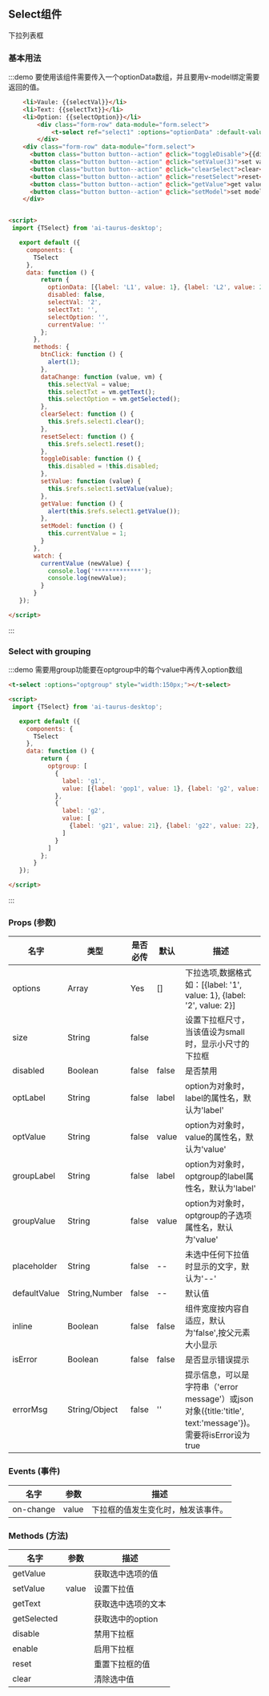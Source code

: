 <script>
 import {TSelect} from 'ai-taurus-desktop';

   export default ({
     components: {
       TSelect
     },
     data: function () {
         return {
           optionData: [{label: 'L1', value: 1}, {label: 'L2', value: 2}, {label: 'L3', value: 3}, {label: 'L4', value: 4}],
           optgroup: [
             {
               label: 'g1',
               value: [{label: 'gop1', value: 1}, {label: 'g2', value: 2}, {label: 'g3', value: 3}, {label: 'g4', value: 4}]
             },
             {
               label: 'g2',
               value: [
                 {label: 'g21', value: 21}, {label: 'g22', value: 22}, {label: 'g23', value: 23}, {label: 'g24', value: 24}
               ]
             }
           ],
           disabled: false,
           selectVal: '2',
           selectTxt: '',
           selectOption: '',
           currentValue: ''
         };
       },
       methods: {
         btnClick: function () {
           alert(1);
         },
         dataChange: function (value, vm) {
           this.selectVal = value;
           this.selectTxt = vm.getText();
           this.selectOption = vm.getSelected();
         },
         clearSelect: function () {
           this.$refs.select1.clear();
         },
         resetSelect: function () {
           this.$refs.select1.reset();
         },
         toggleDisable: function () {
           this.disabled = !this.disabled;
         },
         setValue: function (value) {
           this.$refs.select1.setValue(value);
         },
         getValue: function () {
           alert(this.$refs.select1.getValue());
         },
         setModel: function () {
           this.currentValue = 1;
         }
       },
       watch: {
         currentValue (newValue) {
           console.log('*************');
           console.log(newValue);
         }
       }
   });

</script>

## Select组件

下拉列表框

### 基本用法

:::demo 要使用该组件需要传入一个optionData数组，并且要用v-model绑定需要返回的值。

```html
    <li>Vaule: {{selectVal}}</li>
    <li>Text: {{selectTxt}}</li>
    <li>Option: {{selectOption}}</li>
		<div class="form-row" data-module="form.select">
			<t-select ref="select1" :options="optionData" :default-value="2" v-model="currentValue" :disabled="disabled" v-on:on-change="dataChange" style="width:150px;"></t-select>
		</div>
    <div class="form-row" data-module="form.select">
      <button class="button button--action" @click="toggleDisable">{{disabled ? 'enable' : 'disable'}}</button>
      <button class="button button--action" @click="setValue(3)">set value 3</button>
      <button class="button button--action" @click="clearSelect">clear</button>
      <button class="button button--action" @click="resetSelect">reset</button>
      <button class="button button--action" @click="getValue">get value</button>
      <button class="button button--action" @click="setModel">set model (1)</button>
    </div>


<script>
 import {TSelect} from 'ai-taurus-desktop';

   export default ({
     components: {
       TSelect
     },
     data: function () {
         return {
           optionData: [{label: 'L1', value: 1}, {label: 'L2', value: 2}, {label: 'L3', value: 3}, {label: 'L4', value: 4}],
           disabled: false,
           selectVal: '2',
           selectTxt: '',
           selectOption: '',
           currentValue: ''
         };
       },
       methods: {
         btnClick: function () {
           alert(1);
         },
         dataChange: function (value, vm) {
           this.selectVal = value;
           this.selectTxt = vm.getText();
           this.selectOption = vm.getSelected();
         },
         clearSelect: function () {
           this.$refs.select1.clear();
         },
         resetSelect: function () {
           this.$refs.select1.reset();
         },
         toggleDisable: function () {
           this.disabled = !this.disabled;
         },
         setValue: function (value) {
           this.$refs.select1.setValue(value);
         },
         getValue: function () {
           alert(this.$refs.select1.getValue());
         },
         setModel: function () {
           this.currentValue = 1;
         }
       },
       watch: {
         currentValue (newValue) {
           console.log('*************');
           console.log(newValue);
         }
       }
   });

</script>
```
:::

### Select with grouping

:::demo 需要用group功能要在optgroup中的每个value中再传入option数组

```html
<t-select :options="optgroup" style="width:150px;"></t-select>

<script>
 import {TSelect} from 'ai-taurus-desktop';

   export default ({
     components: {
       TSelect
     },
     data: function () {
         return {
           optgroup: [
             {
               label: 'g1',
               value: [{label: 'gop1', value: 1}, {label: 'g2', value: 2}, {label: 'g3', value: 3}, {label: 'g4', value: 4}]
             },
             {
               label: 'g2',
               value: [
                 {label: 'g21', value: 21}, {label: 'g22', value: 22}, {label: 'g23', value: 23}, {label: 'g24', value: 24}
               ]
             }
           ]
         };
       }
   });

</script>
```
:::

### Props \(参数\)

| 名字 | 类型 | 是否必传 | 默认 | 描述 |
| --- | --- | --- | --- | --- |
| options | Array | Yes | [] | 下拉选项,数据格式如：[{label: '1', value: 1}, {label: '2', value: 2}] |
| size | String | false |  | 设置下拉框尺寸，当该值设为small时，显示小尺寸的下拉框|
| disabled | Boolean | false | false | 是否禁用 |
| optLabel | String | false | label | option为对象时，label的属性名，默认为'label' |
| optValue | String | false | value | option为对象时，value的属性名，默认为'value' |
| groupLabel | String | false | label | option为对象时，optgroup的label属性名，默认为'label' |
| groupValue | String | false | value | option为对象时，optgroup的子选项属性名，默认为'value' |
| placeholder | String | false | -- | 未选中任何下拉值时显示的文字，默认为'--' |
| defaultValue | String,Number | false | -- | 默认值 |
| inline | Boolean | false | false | 组件宽度按内容自适应，默认为'false',按父元素大小显示 |
| isError | Boolean | false | false | 是否显示错误提示 |
| errorMsg | String/Object | false | '' | 提示信息，可以是字符串（'error message'）或json对象({title:'title', text:'message'})。需要将isError设为true |


### Events \(事件\)

| 名字 | 参数 | 描述 |
| --- | --- | --- |
| on-change | value | 下拉框的值发生变化时，触发该事件。 |


### Methods \(方法\)

| 名字 | 参数 | 描述 |
| --- | --- | --- |
| getValue |  | 获取选中选项的值 |
| setValue | value | 设置下拉值 |
| getText |  | 获取选中选项的文本 |
| getSelected |  | 获取选中的option |
| disable |  | 禁用下拉框 |
| enable |  | 启用下拉框 |
| reset |  | 重置下拉框的值 |
| clear |  | 清除选中值 |

